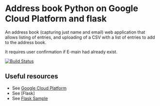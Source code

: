 # Address book Python on Google Cloud Platform and flask


An address book (capturing just name and email) web application that allows listing of entries, and uploading of a CSV with a list of entries
to add to the address book.

It requires user confirmation if E-main had already exist.

[![Build Status](https://travis-ci.org/GoogleCloudPlatform/getting-started-python.svg)](https://travis-ci.org/GoogleCloudPlatform/getting-started-python)


## Useful resources

* See [Google Cloud Platform](https://github.com/GoogleCloudPlatform/getting-started-python)
* See [Flask][](http://flask.pocoo.org)
* See [Flask Sample](https://github.com/tanrax/flask-contacts)